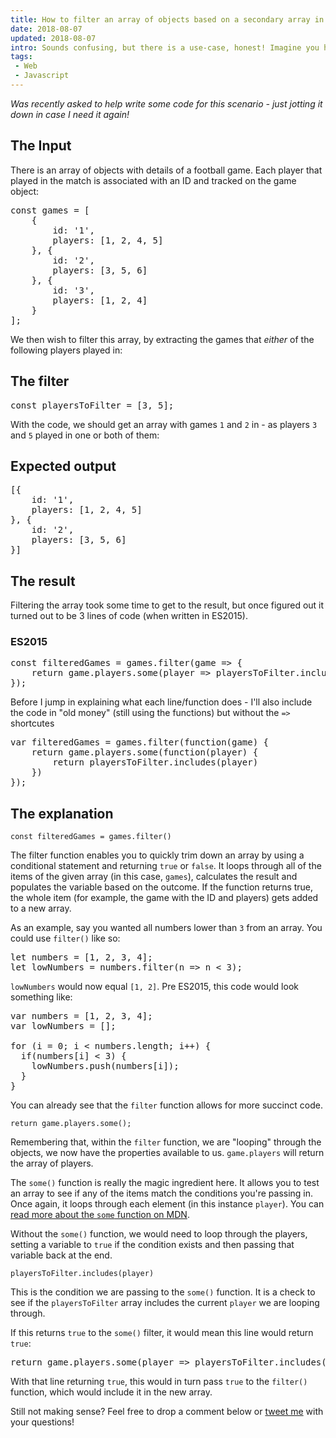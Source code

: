 ```yaml
---
title: How to filter an array of objects based on a secondary array in JavaScript
date: 2018-08-07
updated: 2018-08-07
intro: Sounds confusing, but there is a use-case, honest! Imagine you have an array with a set number of items in and you wanted to filter another array of objects based on that in your JavaScript. The post explains more!
tags:
 - Web
 - Javascript
---
```


_Was recently asked to help write some code for this scenario - just jotting it down in case I need it again!_

## The Input

There is an array of objects with details of a football game. Each player that played in the match is associated with an ID and tracked on the game object:

<pre class="language-js">const games = [
	{
        id: '1',
        players: [1, 2, 4, 5]
    }, {
        id: '2',
        players: [3, 5, 6]
    }, {
        id: '3',
        players: [1, 2, 4]
    }
];</pre>

We then wish to filter this array, by extracting the games that _either_ of the following players played in:

## The filter

<pre class="language-js">const playersToFilter = [3, 5];</pre>

With the code, we should get an array with games `1` and `2` in - as players `3` and `5` played in one or both of them:

## Expected output

<pre class="language-js">[{
    id: '1',
    players: [1, 2, 4, 5]
}, {
    id: '2',
    players: [3, 5, 6]
}]</pre>

## The result

Filtering the array took some time to get to the result, but once figured out it turned out to be 3 lines of code (when written in ES2015).

### ES2015

<pre class="language-js">const filteredGames = games.filter(game => {
    return game.players.some(player => playersToFilter.includes(player));
});</pre>

Before I jump in explaining what each line/function does - I'll also include the code in "old money" (still using the functions) but without the `=>` shortcutes

<pre class="language-js">var filteredGames = games.filter(function(game) {
    return game.players.some(function(player) {
        return playersToFilter.includes(player)
    })
});</pre>

## The explanation

`const filteredGames = games.filter()`

The filter function enables you to quickly trim down an array by using a conditional statement and returning `true` or `false`. It loops through all of the items of the given array (in this case, `games`), calculates the result and populates the variable based on the outcome. If the function returns true, the whole item (for example, the game with the ID and players) gets added to a new array.

As an example, say you wanted all numbers lower than `3` from an array. You could use `filter()` like so:

<pre class="language-js">let numbers = [1, 2, 3, 4];
let lowNumbers = numbers.filter(n => n < 3);</pre>

`lowNumbers` would now equal `[1, 2]`. Pre ES2015, this code would look something like:

<pre class="language-js">var numbers = [1, 2, 3, 4];
var lowNumbers = [];

for (i = 0; i < numbers.length; i++) {
  if(numbers[i] < 3) {
    lowNumbers.push(numbers[i]);
  }
}</pre>

You can already see that the `filter` function allows for more succinct code.

`return game.players.some();`

Remembering that, within the `filter` function, we are "looping" through the objects, we now have the properties available to us. `game.players` will return the array of players. 

The `some()` function is really the magic ingredient here. It allows you to test an array to see if any of the items match the conditions you're passing in. Once again, it loops through each element (in this instance `player`). You can [read more about the `some` function on MDN](https://developer.mozilla.org/en-US/docs/Web/JavaScript/Reference/Global_Objects/Array/some).

Without the `some()` function, we would need to loop through the players, setting a variable to `true` if the condition exists and then passing that variable back at the end. 

`playersToFilter.includes(player)`

This is the condition we are passing to the `some()` function. It is a check to see if the `playersToFilter` array includes the current `player` we are looping through.

If this returns `true` to the `some()` filter, it would mean this line would return `true`:

<pre class="language-js">return game.players.some(player => playersToFilter.includes(player));</pre>

With that line returning `true`, this would in turn pass `true` to the `filter()` function, which would include it in the new array.

Still not making sense? Feel free to drop a comment below or [tweet me](https://twitter.com/mikestreety) with your questions!